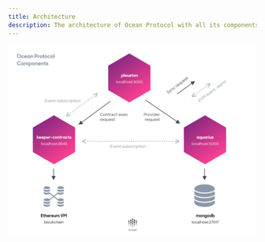 ```yaml
---
title: Architecture
description: The architecture of Ocean Protocol with all its components and how they work together.
---
```


![Ocean Protocol Components](images/components.png 'Ocean Protocol Components')
